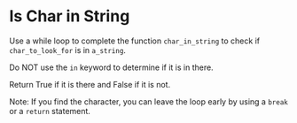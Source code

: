 # Is Char in String

Use a while loop to complete the function `char_in_string` to check if `char_to_look_for` is in `a_string`. 

Do NOT use the `in` keyword to determine if it is in there. 

Return True if it is there and False if it is not.

Note: If you find the character, you can leave the loop early by using a `break` or a `return` statement.
